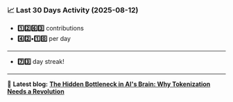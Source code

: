 <!--START_STATS-->
### 📈 Last 30 Days Activity (2025-08-12)  
- **1️⃣2️⃣6️⃣3️⃣** contributions  
- **4️⃣2️⃣•1️⃣0️⃣** per day
---
- **7️⃣3️⃣** day streak!
---
📝 **Latest blog:** [**The Hidden Bottleneck in AI's Brain: Why Tokenization Needs a Revolution**](https://andriak.com/blog/tokenization-revolution)
<!--END_STATS-->

